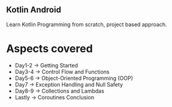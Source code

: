 ## Kotlin Android 

Learn Kotlin Programming from scratch, project based approach.

# Aspects covered
- Day1-2 -> Getting Started
- Day3-4 -> Control Flow and Functions
- Day5-6 -> Object-Oriented Programming (OOP)
- Day7 -> Exception Handling and Null Safety
- Day8-9 -> Collections and Lambdas
- Lastly -> Coroutines
Conclusion
